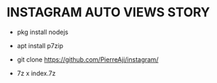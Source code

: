 # INSTAGRAM AUTO VIEWS STORY

* pkg install nodejs

* apt install p7zip

* git clone https://github.com/PierreAji/instagram/

* 7z x index.7z

